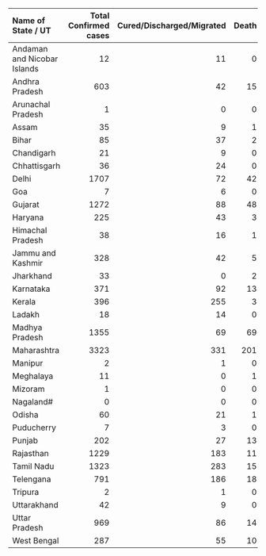 | Name of State / UT          |   Total Confirmed cases |   Cured/Discharged/Migrated |   Death |
|:----------------------------|------------------------:|----------------------------:|--------:|
| Andaman and Nicobar Islands |                      12 |                          11 |       0 |
| Andhra Pradesh              |                     603 |                          42 |      15 |
| Arunachal Pradesh           |                       1 |                           0 |       0 |
| Assam                       |                      35 |                           9 |       1 |
| Bihar                       |                      85 |                          37 |       2 |
| Chandigarh                  |                      21 |                           9 |       0 |
| Chhattisgarh                |                      36 |                          24 |       0 |
| Delhi                       |                    1707 |                          72 |      42 |
| Goa                         |                       7 |                           6 |       0 |
| Gujarat                     |                    1272 |                          88 |      48 |
| Haryana                     |                     225 |                          43 |       3 |
| Himachal Pradesh            |                      38 |                          16 |       1 |
| Jammu and Kashmir           |                     328 |                          42 |       5 |
| Jharkhand                   |                      33 |                           0 |       2 |
| Karnataka                   |                     371 |                          92 |      13 |
| Kerala                      |                     396 |                         255 |       3 |
| Ladakh                      |                      18 |                          14 |       0 |
| Madhya Pradesh              |                    1355 |                          69 |      69 |
| Maharashtra                 |                    3323 |                         331 |     201 |
| Manipur                     |                       2 |                           1 |       0 |
| Meghalaya                   |                      11 |                           0 |       1 |
| Mizoram                     |                       1 |                           0 |       0 |
| Nagaland#                   |                       0 |                           0 |       0 |
| Odisha                      |                      60 |                          21 |       1 |
| Puducherry                  |                       7 |                           3 |       0 |
| Punjab                      |                     202 |                          27 |      13 |
| Rajasthan                   |                    1229 |                         183 |      11 |
| Tamil Nadu                  |                    1323 |                         283 |      15 |
| Telengana                   |                     791 |                         186 |      18 |
| Tripura                     |                       2 |                           1 |       0 |
| Uttarakhand                 |                      42 |                           9 |       0 |
| Uttar Pradesh               |                     969 |                          86 |      14 |
| West Bengal                 |                     287 |                          55 |      10 |